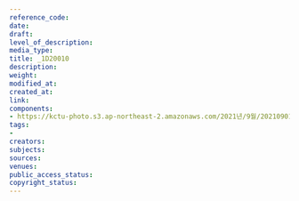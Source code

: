 ```yaml
---
reference_code: 
date: 
draft: 
level_of_description: 
media_type: 
title: _1D20010
description: 
weight: 
modified_at: 
created_at: 
link: 
components:
- https://kctu-photo.s3.ap-northeast-2.amazonaws.com/2021년/9월/20210901_민주노총+대국회+요구+기자회견/_1D20010.jpg
tags:
- 
creators: 
subjects: 
sources: 
venues: 
public_access_status: 
copyright_status: 
---
```

